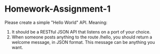 # Homework-Assignment-1
Please create a simple "Hello World" API. Meaning:  

1. It should be a RESTful JSON API that listens on a port of your choice.   
2. When someone posts anything to the route /hello, you should return a welcome message, in JSON format. This message can be anything you want. 
